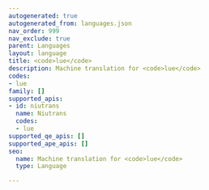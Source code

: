 ```yaml
---
autogenerated: true
autogenerated_from: languages.json
nav_order: 999
nav_exclude: true
parent: Languages
layout: language
title: <code>lue</code>
description: Machine translation for <code>lue</code>
codes:
- lue
family: []
supported_apis:
- id: niutrans
  name: Niutrans
  codes:
  - lue
supported_qe_apis: []
supported_ape_apis: []
seo:
  name: Machine translation for <code>lue</code>
  type: Language

---
```


